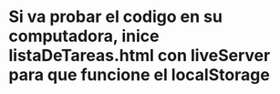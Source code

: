﻿# Si va probar el codigo en su computadora, inice listaDeTareas.html con liveServer para que funcione el localStorage
